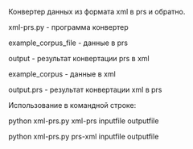 Конвертер данных из формата xml в prs и обратно.

xml-prs.py - программа конвертер

example_corpus_file - данные в prs

output - результат конвертации prs в xml

example_corpus - данные в xml

output.prs - результат конвертации xml в prs

Использование в командной строке: 

python xml-prs.py xml-prs inputfile outputfile

python xml-prs.py prs-xml inputfile outputfile